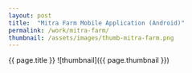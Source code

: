 ```yaml
---
layout: post
title:  "Mitra Farm Mobile Application (Android)"
permalink: /work/mitra-farm/
thumbnail: /assets/images/thumb-mitra-farm.png
---
```


{{ page.title }}
![thumbnail]({{ page.thumbnail }})